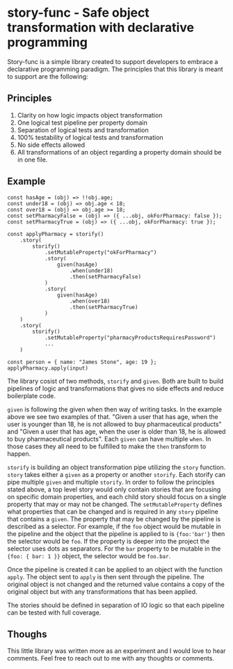 # story-func - Safe object transformation with declarative programming

Story-func is a simple library created to support developers to embrace a declarative programming paradigm. The principles that this library is meant to support are the following:

## Principles

1. Clarity on how logic impacts object transformation
1. One logical test pipeline per property domain
1. Separation of logical tests and transformation
1. 100% testability of logical tests and transformation
1. No side effects allowed
1. All transformations of an object regarding a property domain should be in one file.

## Example

    const hasAge = (obj) => !!obj.age;
    const under18 = (obj) => obj.age < 18;
    const over18 = (obj) => obj.age >= 18;
    const setPharmacyFalse = (obj) => ({ ...obj, okForPharmacy: false });
    const setPharmacyTrue = (obj) => ({ ...obj, okForPharmacy: true });

    const applyPharmacy = storify()
        .story(
            storify()
                .setMutableProperty("okForPharmacy")
                .story(
                    given(hasAge)
                        .when(under18)
                        .then(setPharmacyFalse)
                )
                .story(
                    given(hasAge)
                        .when(over18)
                        .then(setPharmacyTrue)
                )
        )
        .story(
            storify()
                .setMutableProperty("pharmacyProductsRequiresPassword")
                ...
        )

    const person = { name: "James Stone", age: 19 };
    applyPharmacy.apply(input)

The library cosist of two methods, `storify` and `given`. Both are built to build pipelines of logic and transformations that gives no side effects and reduce boilerplate code.

`given` is following the given when then way of writing tasks. In the example above we see two examples of that. "Given a user that has age, when the user is younger than 18, he is not allowed to buy pharmaceutical products" and "Given a user that has age, when the user is older than 18, he is allowed to buy pharmaceutical products".
Each `given` can have multiple `when`. In those cases they all need to be fulfilled to make the `then` transform to happen.

`storify` is building an object transformation pipe utilizing the `story` function. `story` takes either a `given` as a property or another `storify`. Each storify can pipe multiple `given` and multiple `storify`.
In order to follow the principles stated above, a top level story would only contain stories that are focusing on specific domain properties, and each child story should focus on a single property that may or may not be changed. The `setMutableProperty` defines what properties that can be changed and is required in any `story` pipeline that contains a `given`. The property that may be changed by the pipeline is described as a selector. For example, if the `foo` object would be mutable in the pipeline and the object that the pipeline is applied to is `{foo:'bar'}` then the selector would be `foo`. If the property is deeper into the project the selector uses dots as separators. For the `bar` property to be mutable in the `{foo: { bar: 1 }}` object, the selector would be `foo.bar`.

Once the pipeline is created it can be applied to an object with the function `apply`. The object sent to `apply` is then sent through the pipeline. The original object is not changed and the returned value contains a copy of the original object but with any transformations that has been applied.

The stories should be defined in separation of IO logic so that each pipeline can be tested with full coverage.

## Thoughs

This little library was written more as an experiment and I would love to hear comments. Feel free to reach out to me with any thoughts or comments.
